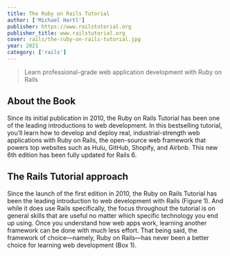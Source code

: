 ```yaml
---
title: The Ruby on Rails Tutorial
author: ['Michael Hartl']
publisher: https://www.railstutorial.org
publisher_title: www.railstutorial.org
cover: rails/the-ruby-on-rails-tutorial.jpg
year: 2021
category: ['rails']
---
```


> Learn professional-grade web application development with Ruby on Rails

## About the Book

Since its initial publication in 2010, the Ruby on Rails Tutorial has been one of the leading introductions to web development. In this bestselling tutorial, you’ll learn how to develop and deploy real, industrial-strength web applications with Ruby on Rails, the open-source web framework that powers top websites such as Hulu, GitHub, Shopify, and Airbnb. This new 6th edition has been fully updated for Rails 6.

## The Rails Tutorial approach
Since the launch of the first edition in 2010, the Ruby on Rails Tutorial has been the leading introduction to web development with Rails (Figure 1). And while it does use Rails specifically, the focus throughout the tutorial is on general skills that are useful no matter which specific technology you end up using. Once you understand how web apps work, learning another framework can be done with much less effort. That being said, the framework of choice—namely, Ruby on Rails—has never been a better choice for learning web development (Box 1).